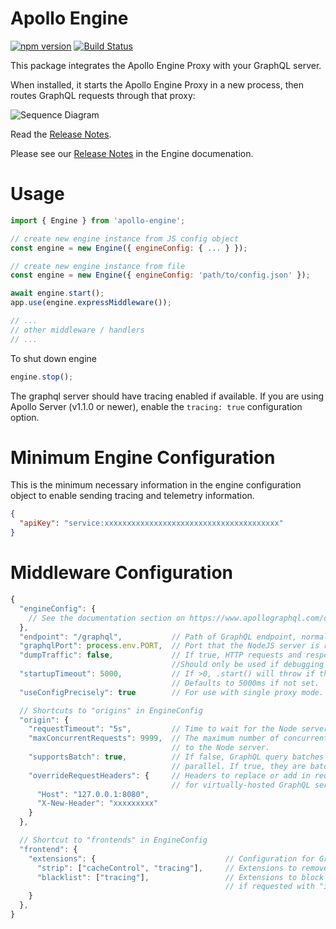 # Apollo Engine

[![npm version](https://badge.fury.io/js/apollo-engine.svg)](https://badge.fury.io/js/apollo-engine)
[![Build Status](https://travis-ci.org/apollographql/apollo-engine-js.svg?branch=master)](https://travis-ci.org/apollographql/apollo-engine-js)

This package integrates the Apollo Engine Proxy with your GraphQL server.

When installed, it starts the Apollo Engine Proxy in a new process, then routes
GraphQL requests through that proxy:

![Sequence Diagram](docs/sequence-diagram.png)

Read the [Release Notes](CHANGELOG.md).

Please see our [Release Notes](https://www.apollographql.com/docs/engine/proxy-release-notes.html) in the Engine documenation.

# Usage
```js
import { Engine } from 'apollo-engine';

// create new engine instance from JS config object
const engine = new Engine({ engineConfig: { ... } });

// create new engine instance from file
const engine = new Engine({ engineConfig: 'path/to/config.json' });

await engine.start();
app.use(engine.expressMiddleware());

// ...
// other middleware / handlers
// ...
```

To shut down engine
```js
engine.stop();
```

The graphql server should have tracing enabled if available. If you are using Apollo Server (v1.1.0 or newer), enable the `tracing: true` configuration option.

# Minimum Engine Configuration

This is the minimum necessary information in the engine configuration object to enable sending tracing and telemetry information.

```json
{
  "apiKey": "service:xxxxxxxxxxxxxxxxxxxxxxxxxxxxxxxxxxxxxxx"
}
```

# Middleware Configuration

```js
{
  "engineConfig": {
    // See the documentation section on https://www.apollographql.com/docs/engine/proto-doc.html
  },
  "endpoint": "/graphql",           // Path of GraphQL endpoint, normally /graphql.
  "graphqlPort": process.env.PORT,  // Port that the NodeJS server is running on.
  "dumpTraffic": false,             // If true, HTTP requests and responses will be dumped to stdout.
                                    //Should only be used if debugging an issue.
  "startupTimeout": 5000,           // If >0, .start() will throw if the proxy binary does not finish startup                                       // within the given number of milliseconds.
                                    // Defaults to 5000ms if not set.
  "useConfigPrecisely": true        // For use with single proxy mode. Set this to true for the spawned Engine                                      // proxy process to use the engineConfig object specified in the constructor.                                   // All other fields will be ignored.

  // Shortcuts to "origins" in EngineConfig
  "origin": {
    "requestTimeout": "5s",         // Time to wait for the Node server to respond to the Engine Proxy.
    "maxConcurrentRequests": 9999,  // The maximum number of concurrent GraphQL requests to make back
                                    // to the Node server.
    "supportsBatch": true,          // If false, GraphQL query batches will be broken up and processed in
                                    // parallel. If true, they are batch processed.
    "overrideRequestHeaders": {     // Headers to replace or add in requests to your origin. May be useful
                                    // for virtually-hosted GraphQL servers.
      "Host": "127.0.0.1:8080",
      "X-New-Header": "xxxxxxxxx"
    }
  },

  // Shortcut to "frontends" in EngineConfig
  "frontend": {
    "extensions": {                             // Configuration for GraphQL response extensions
      "strip": ["cacheControl", "tracing"],     // Extensions to remove from responses served to clients
      "blacklist": ["tracing"],                 // Extensions to block from being served to clients, even
                                                // if requested with "includeInResponse".
    }
  },
}
```
